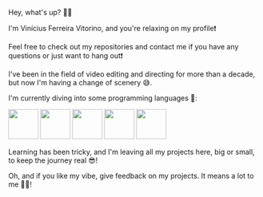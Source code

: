 Hey, what's up? 🤙🏾

I'm Vinícius Ferreira Vitorino, and you're relaxing on my profile❗️

Feel free to check out my repositories and contact me if you have any questions or just want to hang out❗️

I've been in the field of video editing and directing for more than a decade, but now I'm having a change of scenery 😅.

I'm currently diving into some programming languages 👀:

<img src="https://cdn.jsdelivr.net/gh/devicons/devicon@latest/icons/javascript/javascript-original.svg" width="60" height="60"/> <img src="https://cdn.jsdelivr.net/gh/devicons/devicon@latest/icons/typescript/typescript-original.svg" width="60" height="60"/> <img src="https://cdn.jsdelivr.net/gh/devicons/devicon@latest/icons/nodejs/nodejs-plain-wordmark.svg" width="60" height="60"/> <img src="https://cdn.jsdelivr.net/gh/devicons/devicon@latest/icons/discordjs/discordjs-plain-wordmark.svg" width="60" height="60"/> <img src="https://cdn.jsdelivr.net/gh/devicons/devicon@latest/icons/git/git-plain-wordmark.svg" width="60" height="60"/>
                    
Learning has been tricky, and I'm leaving all my projects here, big or small, to keep the journey real 😎!

Oh, and if you like my vibe, give feedback on my projects. It means a lot to me 🫰🏾!
